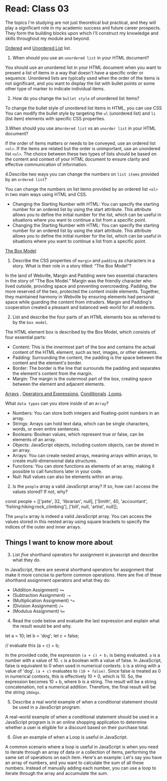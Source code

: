 
# Read: Class 03

 The topics I'm studying are not just theoretical but practical, and they will play a significant role in my academic success and future career prospects. They form the building blocks upon which I'll construct my knowledge and skills throughout my module and beyond.

[Ordered](https://developer.mozilla.org/en-US/docs/Web/HTML/Element/ol) and [Unordered List](https://developer.mozilla.org/en-US/docs/Web/HTML/Element/ul) list.

1. When should you use an `unordered list` in your HTML document?

You should use an unordered list in your HTML document when you want to present a list of items in a way that doesn't have a specific order or sequence. Unordered lists are typically used when the order of the items is not significant, and you want to display the list with bullet points or some other type of marker to indicate individual items.

2. How do you change the `bullet style` of unordered list items?

To change the bullet style of unordered list items in HTML, you can use CSS
You can modify the bullet style by targeting the `ul` (unordered list) and `li` (list item) elements with specific CSS properties.

3.When should you use an`ordered list` vs an `unorder list` in your HTML document?

If the order of items matters or needs to be conveyed, use an ordered list `<ol>`. If the items are related but the order is unimportant, use an unordered list `<ul>`. The choice between these two types of lists should be based on the content and context of your HTML document to ensure clarity and effective communication of information.

4.Describe two ways you can change the numbers on `list items` provided by an `ordered list`?

You can change the numbers on list items provided by an ordered list `<ol>` in two main ways using HTML and CSS.

* Changing the Starting Number with HTML: You can specify the starting number for an ordered list by using the start attribute. This attribute allows you to define the initial number for the list, which can be useful in situations where you want to continue a list from a specific point.
* Changing the Starting Number with HTML: You can specify the starting number for an ordered list by using the start attribute. This attribute allows you to define the initial number for the list, which can be useful in situations where you want to continue a list from a specific point.

[The Box Model](https://developer.mozilla.org/en-US/docs/Learn/CSS/Building_blocks/The_box_model)

1. Describe the CSS properties of `margin` and `padding` as characters in a story. What is their role in a story titled: “The Box Model”?

In the land of Webville, Margin and Padding were two essential characters in the story of "The Box Model." Margin was the friendly character who lived outside, providing space and preventing overcrowding. Padding, the more reserved of the two, protected the content inside elements. Together, they maintained harmony in Webville by ensuring elements had personal space while guarding the content from intruders. Margin and Padding's cooperation created a pleasant and balanced web world for all residents.

2. List and describe the four parts of an HTML elements box as referred to by the `box model`.

The HTML element box is described by the Box Model, which consists of four essential parts:

* Content: This is the innermost part of the box and contains the actual content of the HTML element, such as text, images, or other elements.
* Padding: Surrounding the content, the padding is the space between the content and the element's border.
* Border: The border is the line that surrounds the padding and separates the element's content from the margin.
* Margin: The margin is the outermost part of the box, creating space between the element and adjacent elements.

[Arrays](https://developer.mozilla.org/en-US/docs/Learn/JavaScript/First_steps/Arrays) , [Operators and Expressions](https://developer.mozilla.org/en-US/docs/Web/JavaScript/Guide/Expressions_and_Operators), [Conditionals](https://developer.mozilla.org/en-US/docs/Learn/JavaScript/Building_blocks/conditionals) ,[Loops](https://developer.mozilla.org/en-US/docs/Learn/JavaScript/Building_blocks/Looping_code).

What `data types` can you store inside of an `Array`?

* Numbers: You can store both integers and floating-point numbers in an array.
* Strings: Arrays can hold text data, which can be single characters, words, or even entire sentences.
* Booleans: Boolean values, which represent true or false, can be elements of an array.
* Objects: JavaScript objects, including custom objects, can be stored in an array.
* Arrays: You can create nested arrays, meaning arrays within arrays, to create multi-dimensional data structures.
* Functions: You can store functions as elements of an array, making it possible to call functions later in your code.
* Null: Null values can also be elements within an array.

2. Is the `people` array a valid JavaScript array? If so, how can I access the values stored? If not, why?

 const people = [['pete', 32, 'librarian', null], ['Smith', 40, 'accountant', 'fishing:hiking:rock_climbing'], ['bill', null, 'artist', null]];

The `people` array is indeed a valid JavaScript array. You can access the values stored in this nested array using square brackets to specify the indices of the outer and inner arrays.

## Things I want to know more about

3. List *five* shorthand operators for assignment in javascript and describe what they do.

In JavaScript, there are several shorthand operators for assignment that make it more concise to perform common operations. Here are five of these shorthand assignment operators and what they do:

* (Addition Assignment) `+=`
* (Subtraction Assignment) `-=`
* (Multiplication Assignment) `*=`
* (Division Assignment) `/=`
* (Modulus Assignment) `%=`

 4. Read the code below and evaluate the last expression and explain what the result would be and why.

 let a = 10;
 let b = 'dog';
 let c = false;

 // evaluate this
 (a + c) + b;

 In the provided code, the expression `(a + c) + b;` is being evaluated. `a` is a number with a value of 10. `c` is a boolean with a value of false. In JavaScript, false is equivalent to 0 when used in numerical contexts. `b` is a string with a value of 'dog'.
`(a + c)` evaluates to `(10 + false)`. Since false is treated as 0 in numerical contexts, this is effectively 10 + 0, which is 10. So, the expression becomes 10 + b, where b is a string.  The result will be a string concatenation, not a numerical addition. Therefore, the final result will be the string `10dogs`.

5. Describe a real world example of when a conditional statement should be used in a JavaScript program.

A real-world example of when a conditional statement should be used in a JavaScript program is in an online shopping application to determine whether a user is eligible for a discount based on their purchase total.

6. Give an example of when a Loop is useful in JavaScript.

A common scenario where a loop is useful in JavaScript is when you need to iterate through an array of data or a collection of items, performing the same set of operations on each item. Here's an example:
Let's say you have an array of numbers, and you want to calculate the sum of all these numbers. Instead of manually adding each number, you can use a loop to iterate through the array and accumulate the sum.
